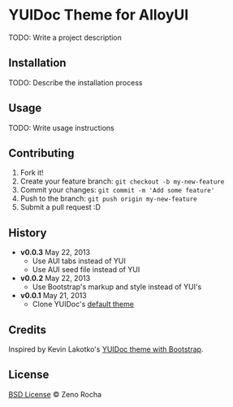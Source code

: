 # YUIDoc Theme for AlloyUI

TODO: Write a project description

## Installation

TODO: Describe the installation process

## Usage

TODO: Write usage instructions

## Contributing

1. Fork it!
2. Create your feature branch: `git checkout -b my-new-feature`
3. Commit your changes: `git commit -m 'Add some feature'`
4. Push to the branch: `git push origin my-new-feature`
5. Submit a pull request :D

## History

* **v0.0.3** May 22, 2013
	* Use AUI tabs instead of YUI
	* Use AUI seed file instead of YUI
* **v0.0.2** May 22, 2013
	* Use Bootstrap's markup and style instead of YUI's
* **v0.0.1** May 21, 2013
	* Clone YUIDoc's [default theme](https://github.com/yui/yuidoc/tree/master/themes/default)

## Credits

Inspired by Kevin Lakotko's [YUIDoc theme with Bootstrap](https://github.com/kevinlacotaco/yuidoc-bootstrap-theme).

## License

[BSD License](https://github.com/zenorocha/alloy-yuidoc-theme/blob/master/LICENSE.md) © Zeno Rocha
